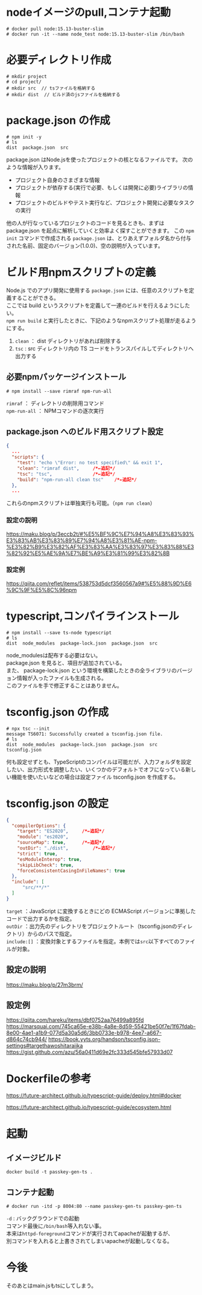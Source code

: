 # nodeイメージのpull,コンテナ起動
```shell
# docker pull node:15.13-buster-slim
# docker run -it --name node_test node:15.13-buster-slim /bin/bash
```

# 必要ディレクトリ作成
```shell
# mkdir project
# cd project/
# mkdir src  // tsファイルを格納する
# mkdir dist  // ビルド済のjsファイルを格納する
```

# package.json の作成
```shell
# npm init -y
# ls
dist  package.json  src
```
package.json はNode.jsを使ったプロジェクトの核となるファイルです。 次のような情報が入ります。
* プロジェクト自身のさまざまな情報
* プロジェクトが依存する(実行で必要、もしくは開発に必要)ライブラリの情報
* プロジェクトのビルドやテスト実行など、プロジェクト開発に必要なタスクの実行

他の人が行なっているプロジェクトのコードを見るときも、まずは package.json を起点に解析していくと効率よく探すことができます。 
この `npm init` コマンドで作成される `package.json` は、とりあえずフォルダ名から付与された名前、固定のバージョン(1.0.0)、空の説明が入っています。

# ビルド用npmスクリプトの定義
Node.js でのアプリ開発に使用する `package.json` には、任意のスクリプトを定義することができる。<br>
ここでは build というスクリプトを定義して一連のビルドを行えるようにしたい。<br>
`npm run build` と実行したときに、下記のようなnpmスクリプト処理が走るようにする。
1. `clean` ： dist ディレクトリがあれば削除する
2. `tsc` : src ディレクトリ内の TS コードをトランスパイルしてディレクトリへ出力する

## 必要npmパッケージインストール
```shell
# npm install --save rimraf npm-run-all
```
`rimraf` ： ディレクトリの削除用コマンド<br>
`npm-run-all` ： NPMコマンドの逐次実行

## package.json へのビルド用スクリプト設定
```json
{
  ...
  "scripts": {
    "test": "echo \"Error: no test specified\" && exit 1",
    "clean": "rimraf dist",     /*←追記*/
    "tsc": "tsc",               /*←追記*/
    "build": "npm-run-all clean tsc"    /*←追記*/
  },
  ...
```
これらのnpmスクリプトは単独実行も可能。（`npm run clean`）

### 設定の説明
https://maku.blog/p/3eccb2t/#%E5%BF%9C%E7%94%A8%E3%83%93%E3%83%AB%E3%83%89%E7%94%A8%E3%81%AE-npm-%E3%82%B9%E3%82%AF%E3%83%AA%E3%83%97%E3%83%88%E3%82%92%E5%AE%9A%E7%BE%A9%E3%81%99%E3%82%8B
### 設定例
https://qiita.com/reflet/items/538753d5dcf3560567a9#%E5%88%9D%E6%9C%9F%E5%8C%96npm

# typescript,コンパイラインストール
```shell
# npm install --save ts-node typescript
# ls
dist  node_modules  package-lock.json  package.json  src
```
node_modulesは配布する必要はない。<br>
package.json を見ると、項目が追加されている。<br>
また、 package-lock.json という環境を構築したときの全ライブラリのバージョン情報が入ったファイルも生成される。<br>
このファイルを手で修正することはありません。

# tsconfig.json の作成
```shell
# npx tsc --init
message TS6071: Successfully created a tsconfig.json file.
# ls
dist  node_modules  package-lock.json  package.json  src  tsconfig.json
```
何も設定せずとも、TypeScriptのコンパイルは可能だが、入力フォルダを設定したい、出力形式を調整したい、いくつかのデフォルトでオフになっている新しい機能を使いたいなどの場合は設定ファイル tsconfig.json を作成する。

# tsconfig.json の設定
```json
{
  "compilerOptions": {
    "target": "ES2020",     /*←追記*/
    "module": "es2020",
    "sourceMap": true,      /*←追記*/
    "outDir": "./dist",         /*←追記*/
    "strict": true,
    "esModuleInterop": true,
    "skipLibCheck": true,
    "forceConsistentCasingInFileNames": true
  },
  "include": [
      "src/**/*"
  ]
}
```
`target` ：JavaScript に変換するときにどの ECMAScript バージョンに準拠したコードで出力するかを指定。<br>
`outDir` ：出力先のディレクトリをプロジェクトルート（tsconfig.jsonのディレクトリ）からのパスで指定。<br>
`include:[]` ：変換対象とするファイルを指定。本例では`src`以下すべてのファイルが対象。<br>

## 設定の説明
https://maku.blog/p/27m3brm/
## 設定例
https://qiita.com/hareku/items/dbf0752aa76499a895fd
https://marsquai.com/745ca65e-e38b-4a8e-8d59-55421be50f7e/1f67fdab-8e00-4ae1-a1b9-077d5a30a5d6/3bb0733e-b978-4ee7-a667-d864c74cb944/
https://book.yyts.org/handson/tsconfig.json-settings#targethawoshitaraiika
https://gist.github.com/azu/56a0411d69e2fc333d545bfe57933d07

# Dockerfileの参考
https://future-architect.github.io/typescript-guide/deploy.html#docker

https://future-architect.github.io/typescript-guide/ecosystem.html

# 起動
## イメージビルド
```
docker build -t passkey-gen-ts .
```

## コンテナ起動
```
# docker run -itd -p 8004:80 --name passkey-gen-ts passkey-gen-ts
```
`-d` : バックグラウンドでの起動<br>
コマンド最後に`/bin/bash`等入れない事。<br>
本来は`httpd-foreground`コマンドが実行されてapacheが起動するが、<br>
別コマンドを入れると上書きされてしまいapacheが起動しなくなる。

# 今後
そのあとはmain.jsもtsにしてしまう。